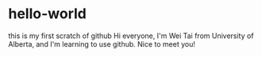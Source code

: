 # hello-world
this is my first scratch of github
Hi everyone, I'm Wei Tai from University of Alberta, and I'm learning to use github. Nice to meet you!
